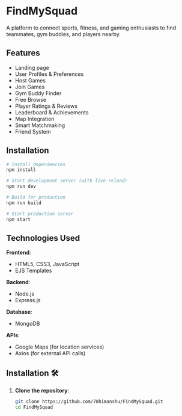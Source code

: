 # FindMySquad

A platform to connect sports, fitness, and gaming enthusiasts to find teammates, gym buddies, and players nearby.


## Features

- Landing page
- User Profiles & Preferences
- Host Games
- Join Games
- Gym Buddy Finder
- Free Browse
- Player Ratings & Reviews
- Leaderboard & Achievements
- Map Integration
- Smart Matchmaking
- Friend System


## Installation

```bash
# Install dependencies
npm install

# Start development server (with live reload)
npm run dev

# Build for production
npm run build

# Start production server
npm start
```

## Technologies Used
**Frontend**:  
-  HTML5, CSS3, JavaScript  
-  EJS Templates  

**Backend**:  
-  Node.js  
-  Express.js  

**Database**:  
- MongoDB 

**APIs**:  
- Google Maps (for location services)  
- Axios (for external API calls)  


## Installation 🛠️
1. **Clone the repository**:
   ```bash
   git clone https://github.com/78himanshu/FindMySquad.git
   cd FindMySquad